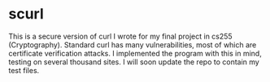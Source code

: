 # scurl
This is a secure version of curl I wrote for my final project in cs255 (Cryptography).
Standard curl has many vulnerabilities, most of which are certificate verification attacks. I implemented the program with this in mind, testing on several thousand sites.
I will soon update the repo to contain my test files.
